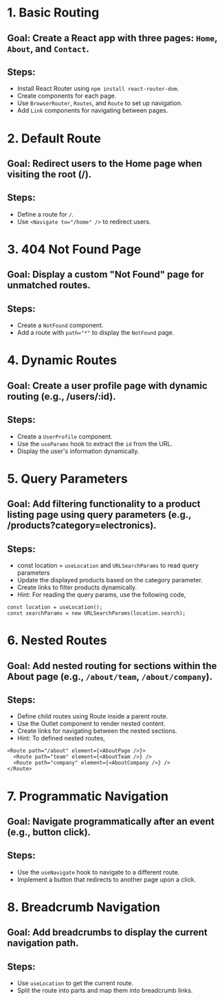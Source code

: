 # 1. Basic Routing
## Goal: Create a React app with three pages: `Home`, `About`, and `Contact`.
## Steps:
- Install React Router using `npm install react-router-dom`.
- Create components for each page.
- Use `BrowserRouter`, `Routes`, and `Route` to set up navigation.
- Add `Link` components for navigating between pages.

# 2. Default Route
## Goal: Redirect users to the Home page when visiting the root (/).
## Steps:
- Define a route for `/`.
- Use `<Navigate to="/home" />` to redirect users.

# 3. 404 Not Found Page
## Goal: Display a custom "Not Found" page for unmatched routes.
## Steps:
- Create a `NotFound` component.
- Add a route with `path="*"` to display the `NotFound` page.

# 4. Dynamic Routes
## Goal: Create a user profile page with dynamic routing (e.g., /users/:id).
## Steps:
- Create a `UserProfile` component.
- Use the `useParams` hook to extract the `id` from the URL.
- Display the user's information dynamically.

# 5. Query Parameters
## Goal: Add filtering functionality to a product listing page using query parameters (e.g., /products?category=electronics).
## Steps:
- const location = `useLocation` and `URLSearchParams` to read query parameters
- Update the displayed products based on the category parameter.
- Create links to filter products dynamically.
- Hint: For reading the query params, use the following code,
```
const location = useLocation();
const searchParams = new URLSearchParams(location.search);
```

# 6. Nested Routes
## Goal: Add nested routing for sections within the About page (e.g., `/about/team`, `/about/company`).
## Steps:
- Define child routes using Route inside a parent route.
- Use the Outlet component to render nested content.
- Create links for navigating between the nested sections.
- Hint: To defined nested routes,
```
<Route path="/about" element={<AboutPage />}>
  <Route path="team" element={<AboutTeam />} />
  <Route path="company" element={<AboutCompany />} />
</Route>
```

# 7. Programmatic Navigation
## Goal: Navigate programmatically after an event (e.g., button click).
## Steps:
- Use the `useNavigate` hook to navigate to a different route.
- Implement a button that redirects to another page upon a click.

# 8. Breadcrumb Navigation
## Goal: Add breadcrumbs to display the current navigation path.
## Steps:
- Use `useLocation` to get the current route.
- Split the route into parts and map them into breadcrumb links.
